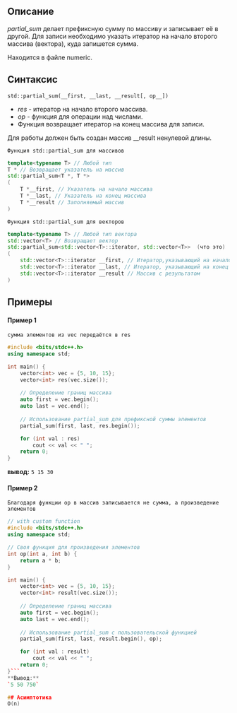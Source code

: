 ## Описание
*partial_sum* делает префиксную сумму по массиву и записывает её в другой. Для записи необходимо указать итератор на начало второго массива (вектора), куда запишется сумма.

Находится в файле numeric.
## Синтаксис
`std::partial_sum(__first, __last, __result[, op__])`

* _res_ - итератор на начало второго массива.
* _op_ - функция для операции над числами.
* Функция возвращает итератор на конец массива для записи.

Для работы должен быть создан массив \_\_result ненулевой длины.

`Функция std::partial_sum для массивов`
```cpp
template<typename T> // Любой тип
T * // Возвращает указатель на массив
std::partial_sum<T *, T *>
(
	T *__first, // Указатель на начало массива
	T *__last, // Указатель на конец массива
	T *__result // Заполняемый массив
)
```

`Функция std::partial_sum для векторов`
```cpp
template<typename T> // Любой тип вектора
std::vector<T> // Возвращает вектор
std::partial_sum<std::vector<T>::iterator, std::vector<T>>  (что это)
(
	std::vector<T>::iterator __first, // Итератор,указывающий на начало массива
	std::vector<T>::iterator __last, // Итератор, указывающий на конец
	std::vector<T>::iterator __result // Массив с результатом
)
```
## Примеры
#### Пример 1
`сумма элементов из vec передаётся в res`
```c++
#include <bits/stdc++.h>
using namespace std;

int main() {
    vector<int> vec = {5, 10, 15};
    vector<int> res(vec.size());
  
    // Определение границ массива
    auto first = vec.begin();
    auto last = vec.end();
  
    // Использование partial_sum для префиксной суммы элементов
    partial_sum(first, last, res.begin());

    for (int val : res)
        cout << val << " ";
    return 0;
}
```
**вывод:**
`5 15 30`
#### Пример 2
`Благодаря функции op в массив записывается не сумма, а произведение элементов`
```c++
// with custom function
#include <bits/stdc++.h>
using namespace std;

// Своя функция для произведения элементов
int op(int a, int b) {
    return a * b;
}

int main() {
    vector<int> vec = {5, 10, 15};
    vector<int> result(vec.size());
  
    // Определение границ массива
    auto first = vec.begin();
    auto last = vec.end();
  
    // Использование partial_sum с пользовательской функцией
    partial_sum(first, last, result.begin(), op);

    for (int val : result)
        cout << val << " ";
    return 0;
}```
**Вывод:**
`5 50 750`

## Асимптотика
O(n)